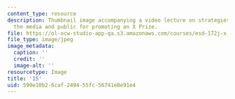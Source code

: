 ```yaml
---
content_type: resource
description: Thumbnail image accompanying a video lecture on strategies to engage
  the media and public for promoting an X Prize.
file: https://ol-ocw-studio-app-qa.s3.amazonaws.com/courses/esd-172j-x-prize-workshop-grand-challenges-in-energy-fall-2009/590e10b26caf249455fc56741e8e91e4_15.jpg
file_type: image/jpeg
image_metadata:
  caption: ''
  credit: ''
  image-alt: ''
resourcetype: Image
title: '15'
uid: 590e10b2-6caf-2494-55fc-56741e8e91e4
---
```

